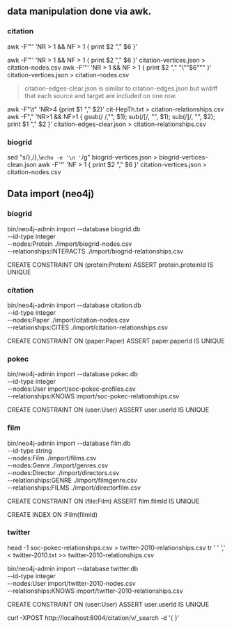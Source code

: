 ## data manipulation done via awk.

### citation

awk -F'"' 'NR > 1 && NF > 1 { print $2 "," $6 }'

awk -F'"' 'NR > 1 && NF > 1 { print $2 "," $6 }' citation-vertices.json > citation-nodes.csv
awk -F'"' 'NR > 1 && NF > 1 { print $2 "," "\""$6"\"" }' citation-vertices.json > citation-nodes.csv

> citation-edges-clear.json is similar to citation-edges.json but w/diff that each source and target are included on one row.

awk -F"\t" 'NR>4 {print $1 "," $2}' cit-HepTh.txt > citation-relationships.csv
awk -F"," 'NR>1 && NF>1 { gsub(/ /,"", $1); sub(/\[/, "", $1); sub(/\]/, "", $2); print $1 "," $2 }' citation-edges-clear.json > citation-relationships.csv

### biogrid

sed "s/},/},\\`echo -e '\n '`/g" biogrid-vertices.json > biogrid-vertices-clean.json
awk -F'"' 'NF > 1 { print $2 "," $6 }' citation-vertices.json > citation-nodes.csv

## Data import (neo4j)
### biogrid

bin/neo4j-admin import --database biogrid.db \
 --id-type integer \
 --nodes:Protein ./import/biogrid-nodes.csv \
 --relationships:INTERACTS ./import/biogrid-relationships.csv

CREATE CONSTRAINT ON (protein:Protein) ASSERT protein.proteinId IS UNIQUE

### citation

bin/neo4j-admin import --database citation.db \
 --id-type integer \
 --nodes:Paper ./import/citation-nodes.csv \
 --relationships:CITES ./import/citation-relationships.csv

CREATE CONSTRAINT ON (paper:Paper) ASSERT paper.paperId IS UNIQUE

### pokec

bin/neo4j-admin import --database pokec.db \
 --id-type integer \
 --nodes:User import/soc-pokec-profiles.csv \
 --relationships:KNOWS import/soc-pokec-relationships.csv

CREATE CONSTRAINT ON (user:User) ASSERT user.userId IS UNIQUE

### film

bin/neo4j-admin import --database film.db \
  --id-type string \
  --nodes:Film ./import/films.csv \
  --nodes:Genre ./import/genres.csv \
  --nodes:Director ./import/directors.csv \
  --relationships:GENRE ./import/filmgenre.csv \
  --relationships:FILMS ./import/directorfilm.csv

CREATE CONSTRAINT ON (file:Film) ASSERT film.filmId IS UNIQUE

CREATE INDEX ON :Film(filmId)

### twitter

head -1 soc-pokec-relationships.csv > twitter-2010-relationships.csv
tr ' ' ',' < twitter-2010.txt >> twitter-2010-relationships.csv

bin/neo4j-admin import --database twitter.db \
 --id-type integer \
 --nodes:User import/twitter-2010-nodes.csv \
 --relationships:KNOWS import/twitter-2010-relationships.csv

CREATE CONSTRAINT ON (user:User) ASSERT user.userId IS UNIQUE

curl -XPOST http://localhost:8004/citation/v/_search -d '{
}'